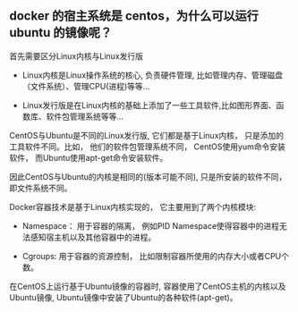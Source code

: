 ## docker 的宿主系统是 centos，为什么可以运行 ubuntu 的镜像呢？

首先需要区分Linux内核与Linux发行版

- Linux内核是Linux操作系统的核心, 负责硬件管理, 比如管理内存、管理磁盘（文件系统）、管理CPU(进程)等等...

- Linux发行版是在Linux内核的基础上添加了一些工具软件,比如图形界面、函数库、软件包管理系统等等...

CentOS与Ubuntu是不同的Linux发行版, 它们都是基于Linux内核， 只是添加的工具软件不同。比如， 他们的软件包管理系统不同， CentOS使用yum命令安装软件， 而Ubuntu使用apt-get命令安装软件。

因此CentOS与Ubuntu的内核是相同的(版本可能不同), 只是所安装的软件不同， 即文件系统不同。

Docker容器技术是基于Linux内核实现的， 它主要用到了两个内核模块:

- Namespace： 用于容器的隔离， 例如PID Namespace使得容器中的进程无法感知宿主机以及其他容器中的进程。

- Cgroups: 用于容器的资源控制， 比如限制容器所使用的内存大小或者CPU个数。

在CentOS上运行基于Ubuntu镜像的容器时, 容器使用了CentOS主机的内核以及Ubuntu镜像, Ubuntu镜像中安装了Ubuntu的各种软件(apt-get)。